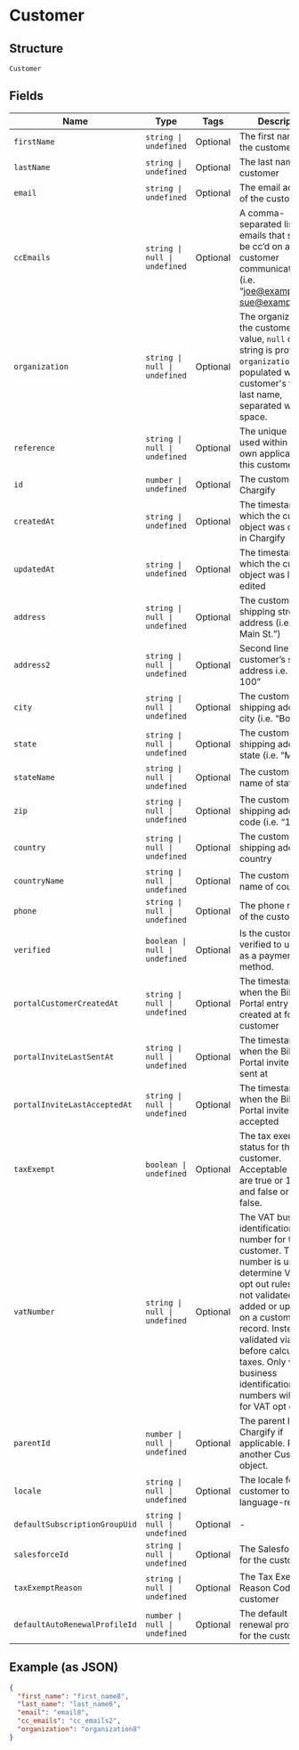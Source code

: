 
# Customer

## Structure

`Customer`

## Fields

| Name | Type | Tags | Description |
|  --- | --- | --- | --- |
| `firstName` | `string \| undefined` | Optional | The first name of the customer |
| `lastName` | `string \| undefined` | Optional | The last name of the customer |
| `email` | `string \| undefined` | Optional | The email address of the customer |
| `ccEmails` | `string \| null \| undefined` | Optional | A comma-separated list of emails that should be cc’d on all customer communications (i.e. “joe@example.com, sue@example.com”) |
| `organization` | `string \| null \| undefined` | Optional | The organization of the customer. If no value, `null` or empty string is provided, `organization` will be populated with the customer's first and last name, separated with a space. |
| `reference` | `string \| null \| undefined` | Optional | The unique identifier used within your own application for this customer |
| `id` | `number \| undefined` | Optional | The customer ID in Chargify |
| `createdAt` | `string \| undefined` | Optional | The timestamp in which the customer object was created in Chargify |
| `updatedAt` | `string \| undefined` | Optional | The timestamp in which the customer object was last edited |
| `address` | `string \| null \| undefined` | Optional | The customer’s shipping street address (i.e. “123 Main St.”) |
| `address2` | `string \| null \| undefined` | Optional | Second line of the customer’s shipping address i.e. “Apt. 100” |
| `city` | `string \| null \| undefined` | Optional | The customer’s shipping address city (i.e. “Boston”) |
| `state` | `string \| null \| undefined` | Optional | The customer’s shipping address state (i.e. “MA”) |
| `stateName` | `string \| null \| undefined` | Optional | The customer's full name of state |
| `zip` | `string \| null \| undefined` | Optional | The customer’s shipping address zip code (i.e. “12345”) |
| `country` | `string \| null \| undefined` | Optional | The customer shipping address country |
| `countryName` | `string \| null \| undefined` | Optional | The customer's full name of country |
| `phone` | `string \| null \| undefined` | Optional | The phone number of the customer |
| `verified` | `boolean \| null \| undefined` | Optional | Is the customer verified to use ACH as a payment method. |
| `portalCustomerCreatedAt` | `string \| null \| undefined` | Optional | The timestamp of when the Billing Portal entry was created at for the customer |
| `portalInviteLastSentAt` | `string \| null \| undefined` | Optional | The timestamp of when the Billing Portal invite was last sent at |
| `portalInviteLastAcceptedAt` | `string \| null \| undefined` | Optional | The timestamp of when the Billing Portal invite was last accepted |
| `taxExempt` | `boolean \| undefined` | Optional | The tax exempt status for the customer. Acceptable values are true or 1 for true and false or 0 for false. |
| `vatNumber` | `string \| null \| undefined` | Optional | The VAT business identification number for the customer. This number is used to determine VAT tax opt out rules. It is not validated when added or updated on a customer record. Instead, it is validated via VIES before calculating taxes. Only valid business identification numbers will allow for VAT opt out. |
| `parentId` | `number \| null \| undefined` | Optional | The parent ID in Chargify if applicable. Parent is another Customer object. |
| `locale` | `string \| null \| undefined` | Optional | The locale for the customer to identify language-region |
| `defaultSubscriptionGroupUid` | `string \| null \| undefined` | Optional | - |
| `salesforceId` | `string \| null \| undefined` | Optional | The Salesforce ID for the customer |
| `taxExemptReason` | `string \| null \| undefined` | Optional | The Tax Exemption Reason Code for the customer |
| `defaultAutoRenewalProfileId` | `number \| null \| undefined` | Optional | The default auto-renewal profile ID for the customer |

## Example (as JSON)

```json
{
  "first_name": "first_name8",
  "last_name": "last_name6",
  "email": "email8",
  "cc_emails": "cc_emails2",
  "organization": "organization8"
}
```


